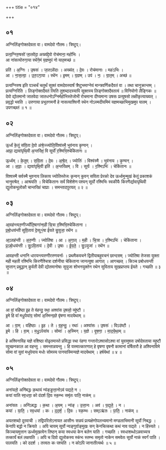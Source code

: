 +++
title = "०१४"

+++


## ०१
अग्निर्लिङ्गोक्तदेवता वा। वामदेवो गौतमः। त्रिष्टुप्।

प्रत्य॒ग्निरु॒षसो॑ जा॒तवे॑दा॒ अख्य॑द्दे॒वो रोच॑माना॒ महो॑भिः ।  
आ ना॑सत्योरुगा॒या रथे॑ने॒मं य॒ज्ञमुप॑ नो यात॒मच्छ॑ ॥

प्रति॑ । अ॒ग्निः । उ॒षसः॑ । जा॒तऽवे॑दाः । अख्य॑त् । दे॒वः । रोच॑मानाः । महः॑ऽभिः ।  
आ । ना॒स॒त्या॒ । उ॒रु॒ऽगा॒या । रथे॑न । इ॒मम् । य॒ज्ञम् । उप॑ । नः॒ । या॒त॒म् । अच्छ॑ ॥

प्रत्यग्निरुष इति पञ्चर्चं चतुर्थं सूक्तं वामदेवस्यार्षं त्रैष्टुभमाग्नेयं मान्त्रवर्णिकदैवतं वा । तथा चानुक्रान्तम् । प्रत्यग्निरिति । लिङ्गोक्तदैवतं त्विति तुशब्दादस्यापि सूक्तस्य लिङ्गोक्तदैवतत्वं ॥ विनियोगो लैङ्गिकः ॥देवो द्योतमानो जातवेदा जातधनोऽग्निर्महोभिस्तेजोभी रोचमाना दीप्यमाना उषसः प्रत्युषसो लक्षीकृत्याख्यत् । प्रवृद्धो भवति । उरुगाया प्रभूतगमनौ हे नासत्याश्विनौ रथेन नोऽस्मदीयमिमं यज्ञमच्छाभिमुखमुप यातम् । उपगच्छतं ॥ १ ॥

## ०२
अग्निर्लिङ्गोक्तदेवता वा। वामदेवो गौतमः। त्रिष्टुप्।

ऊ॒र्ध्वं के॒तुं स॑वि॒ता दे॒वो अ॑श्रे॒ज्ज्योति॒र्विश्व॑स्मै॒ भुव॑नाय कृ॒ण्वन् ।  
आप्रा॒ द्यावा॑पृथि॒वी अ॒न्तरि॑क्षं॒ वि सूर्यो॑ र॒श्मिभि॒श्चेकि॑तानः ॥

ऊ॒र्ध्वम् । के॒तुम् । स॒वि॒ता । दे॒वः । अ॒श्रे॒त् । ज्योतिः॑ । विश्व॑स्मै । भुव॑नाय । कृ॒ण्वन् ।  
आ । अ॒प्राः॒ । द्यावा॑पृथि॒वी इति॑ । अ॒न्तरि॑क्षम् । वि । सूर्यः॑ । र॒श्मिऽभिः॑ । चेकि॑तानः ॥

विश्वस्मै सर्वस्मै भुवनाय लिकाय ज्योतिस्तेजः कृन्वन् कुवन् सविता प्रेरको देव ऊर्ध्वमुन्मुखं केतुं प्रकाशकं भानुमश्रेत् । आश्रयति । विचेकितानः सर्वं विशेशेण पश्यन् सूर्यो रश्मिभिः स्वकीयैः किरणैर्द्यावापृथिवी द्युलोकभूलोकौ चान्तरिक्षं चाप्राः । समन्तादपुरयत् ॥ २ ॥

## ०३
अग्निर्लिङ्गोक्तदेवता वा। वामदेवो गौतमः। त्रिष्टुप्।

आ॒वह॑न्त्यरु॒णीर्ज्योति॒षागा॑न्म॒ही चि॒त्रा र॒श्मिभि॒श्चेकि॑ताना ।  
प्र॒बो॒धय॑न्ती सुवि॒ताय॑ दे॒व्यु१॒॑षा ई॑यते सु॒युजा॒ रथे॑न ॥

आ॒ऽवह॑न्ती । अ॒रु॒णीः । ज्योति॑षा । आ । अ॒गा॒त् । म॒ही । चि॒त्रा । र॒श्मिऽभिः॑ । चेकि॑ताना ।  
प्र॒ऽबो॒धय॑न्ती । सु॒ऽवि॒ताय॑ । दे॒वी । उ॒षाः । ई॒य॒ते॒ । सु॒ऽयुजा॑ । रथे॑न ॥

आवहन्ती धनानि धारयन्त्यरुणीररुणवर्नाः । प्रथमैकवचने द्वितीयाबहुवचनं छान्दसम् । ज्योतिषा तेजसा युक्ता मही महती रश्मिभिः किरणैश्चित्रा दर्शनीया चेकिताना जानत्युषा आगात् । आगच्छत् । किञ्च प्रबोधयन्ती सुप्तान् प्रबुद्धान् कुर्वती देवी द्योतमानोषाः सुयुजा शोभनयुक्तेन रथेन सुविताय सुखप्राप्तय ईयते । गच्छति ॥ ३ ॥

## ०४
अग्निर्लिङ्गोक्तदेवता वा। वामदेवो गौतमः। त्रिष्टुप्।

आ वां॒ वहि॑ष्ठा इ॒ह ते व॑हन्तु॒ रथा॒ अश्वा॑स उ॒षसो॒ व्यु॑ष्टौ ।  
इ॒मे हि वां॑ मधु॒पेया॑य॒ सोमा॑ अ॒स्मिन्य॒ज्ञे वृ॑षणा मादयेथाम् ॥

आ । वा॒म् । वहि॑ष्ठाः । इ॒ह । ते । व॒ह॒न्तु॒ । रथाः॑ । अश्वा॑सः । उ॒षसः॑ । विऽउ॑ष्टौ ।  
इ॒मे । हि । वा॒म् । म॒धु॒ऽपेया॑य । सोमाः॑ । अ॒स्मिन् । य॒ज्ञे । वृ॒ष॒णा॒ । मा॒द॒ये॒था॒म् ॥

हे अश्विनाविह यज्ञे वशिष्ठा वोढृतमास्ते प्रसिद्धा रथा रंहणा गन्तारोऽश्वासोऽश्वा वां युवामुषस उषोदेवताया व्युष्टौ व्युच्छनकाल आ वहन्तु । समन्तान्नयन्तु । हि यस्मात्कारणात् हे वृषणा वृषनौ कामानां वर्षितारौ हे अश्विनाविमे सोमा वां युवां मधुपेयाय मधोः सोमस्य पानयास्मिन्यज्ञे मादयेथाम् । हर्षयेथां ॥ ४ ॥

## ०५
अग्निर्लिङ्गोक्तदेवता वा। वामदेवो गौतमः। त्रिष्टुप्।

अना॑यतो॒ अनि॑बद्धः क॒थायं न्य॑ङ्ङुत्ता॒नोऽव॑ पद्यते॒ न ।  
कया॑ याति स्व॒धया॒ को द॑दर्श दि॒वः स्क॒म्भः समृ॑तः पाति॒ नाक॑म् ॥

अना॑यतः । अनि॑ऽबद्धः । क॒था । अ॒यम् । न्य॑ङ् । उ॒त्ता॒नः । अव॑ । प॒द्य॒ते॒ । न ।  
कया॑ । या॒ति॒ । स्व॒धया॑ । कः । द॒द॒र्श॒ । दि॒वः । स्क॒म्भः । सम्ऽऋ॑तः । पा॒ति॒ । नाक॑म् ॥

अयतशब्दो दूरवाची । तद्विपरितोऽनायत आसीनः सन्नयं प्रत्यक्षेणोपलभ्यमानो मण्डलाभिमानी सूर्यो निबद्धः । केनापि बद्धो न क्रियते । अपि चायम् सूर्यो न्यङ्गुर्वाङ्मुखः सन् केनचित्कथा कथं नाव पद्यते । न हिंस्यते । किञ्चायमुत्तान ऊर्ध्वमुखत्वेन तिष्ठन् कया स्वधया केन बलेन याति । गच्छति । स्वधाशब्धोऽन्नवाच्यत्र तत्कार्यं बलं लक्षयति । अपि च दिवो द्युलोकस्य स्कंभः स्तम्भः समृतो नाकेन समवेतः सूर्यो नाकं स्वर्गं पाति । पालयति । को ददर्श । तत्त्वतः कः पश्यति । न कोऽपि जानातीत्यर्थः ॥ ५ ॥